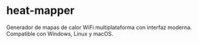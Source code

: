 # heat-mapper
Generador de mapas de calor WiFi multiplataforma con interfaz moderna. Compatible con Windows, Linux y macOS.
